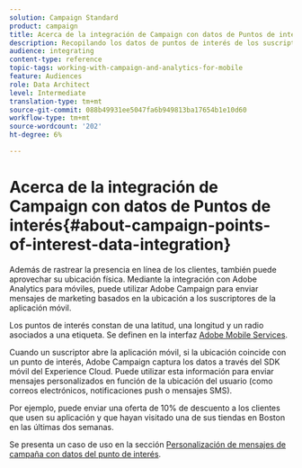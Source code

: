 ```yaml
---
solution: Campaign Standard
product: campaign
title: Acerca de la integración de Campaign con datos de Puntos de interés
description: Recopilando los datos de puntos de interés de los suscriptores de su aplicación móvil, envíe mensajes de marketing basados en la ubicación a sus suscriptores a través de la integración en Adobe Campaign.
audience: integrating
content-type: reference
topic-tags: working-with-campaign-and-analytics-for-mobile
feature: Audiences
role: Data Architect
level: Intermediate
translation-type: tm+mt
source-git-commit: 088b49931ee5047fa6b949813ba17654b1e10d60
workflow-type: tm+mt
source-wordcount: '202'
ht-degree: 6%

---
```



# Acerca de la integración de Campaign con datos de Puntos de interés{#about-campaign-points-of-interest-data-integration}

Además de rastrear la presencia en línea de los clientes, también puede aprovechar su ubicación física. Mediante la integración con Adobe Analytics para móviles, puede utilizar Adobe Campaign para enviar mensajes de marketing basados en la ubicación a los suscriptores de la aplicación móvil.

Los puntos de interés constan de una latitud, una longitud y un radio asociados a una etiqueta. Se definen en la interfaz [Adobe Mobile Services](https://docs.adobe.com/content/help/en/mobile-services/using/home.html).

Cuando un suscriptor abre la aplicación móvil, si la ubicación coincide con un punto de interés, Adobe Campaign captura los datos a través del SDK móvil del Experience Cloud. Puede utilizar esta información para enviar mensajes personalizados en función de la ubicación del usuario (como correos electrónicos, notificaciones push o mensajes SMS).

Por ejemplo, puede enviar una oferta de 10% de descuento a los clientes que usen su aplicación y que hayan visitado una de sus tiendas en Boston en las últimas dos semanas.

Se presenta un caso de uso en la sección [Personalización de mensajes de campaña con datos del punto de interés](../../integrating/using/personalizing-campaign-messages-with-point-of-interest-data.md).
